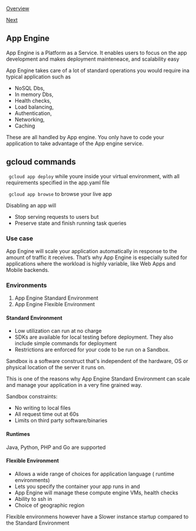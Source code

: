 [Overview](https://github.com/paulowe/gcp/blob/main/readme.md)

[Next](https://github.com/paulowe/gcp/blob/main/gcp-core-infrastructure/apigee_cloud-endpoints.md)
## App Engine
App Engine is a Platform as a Service. It enables users to focus on the app development and makes deployment mainteneace, and scalability easy

App Engine takes care of a lot of standard operations you would require ina typical application such as
- NoSQL Dbs,
- In memory Dbs,
- Health checks,
- Load balancing, 
- Authentication, 
- Networking, 
- Caching 

These are all handled by App engine. You only have to code your application to take advantage of the App engine service.

## gcloud commands

``` gcloud app deploy``` while youre inside your virtual environment, with all requirements specified in the app.yaml file

``` gcloud app browse``` to browse your live app

Disabling an app will
- Stop serving requests to users but
- Preserve state and finish running task queries

### Use case
App Engine will scale your application automatically in response to the amount of traffic it receives. That’s why App Engine is especially suited for applications where the workload is highly variable, like Web Apps and Mobile backends.

### Environments
1. App Engine Standard Environment
2. App Engine Flexible Environment

#### Standard Environment
- Low utilization can run at no charge
- SDKs are available for local testing before deployment. They also include simple commands for deployment
- Restrictions are enforced for your code to be run on a Sandbox.

Sandbox is a software construct that's independent of the hardware, OS or physical location of the server it runs on. 

This is one of the reasons why App Engine Standard Environment can scale and manage your application in a very fine grained way.

Sandbox constraints:
 - No writing to local files
 - All request time out at 60s
 - Limits on third party software/binaries
 
#### Runtimes
Java, Python, PHP and Go are supported

#### Flexible Environment
- Allows a wide range of choices for application language ( runtime environments)
- Lets you specify the container your app runs in and 
- App Engine will manage these compute engine VMs, health checks
- Ability to ssh in
- Choice of geographic region

Flexible environmens however have a Slower instance startup compared to the Standard Environment

